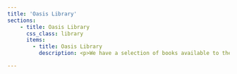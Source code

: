 ```yaml
---
title: 'Oasis Library'
sections:
    - title: Oasis Library
      css_class: library
      items:
        - title: Oasis Library
          description: <p>We have a selection of books available to the Oasis membership (members must be dues-current).<p><p>Please contact <a href="mailto:librarian@cruxansata-oto.org">the librarian</a> for inquiries regarding book checkout.</p><iframe src="https://docs.google.com/spreadsheets/d/1EM_51vnG69wfzMHDpXAvL8YyCmeBG6cAp4RQUH5NYM8/pubhtml?widget=true&amp;headers=false"></iframe><br><br><br>

---
```

